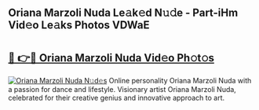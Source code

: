 ## Oriana Marzoli Nuda Le𝚊k𝚎d N𝚞𝚍e - Part-iHm Vid𝚎o Le𝚊ks Photos VDWaE

# <h2><a href="http://fbbz2or.evod.top/?m=Oriana+Marzoli+Nuda">🔗 👉🔴 Oriana Marzoli Nuda Vid𝚎o Ph𝚘t𝚘s</a></h2>

[![Oriana Marzoli Nuda N𝚞d𝚎s](https://i.imgur.com/8V9OHl7.gif)](http://fbbz2or.evod.top/?m=Oriana+Marzoli+Nuda)
Online personality Oriana Marzoli Nuda with a passion for dance and lifestyle. Visionary artist Oriana Marzoli Nuda, celebrated for their creative genius and innovative approach to art. 
